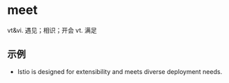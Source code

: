 # meet

vt&vi. 遇见；相识；开会
vt. 满足

## 示例

* Istio is designed for extensibility and meets diverse deployment needs.
